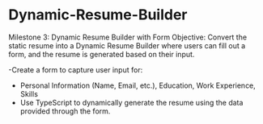 # Dynamic-Resume-Builder
Milestone 3: Dynamic Resume Builder with Form
Objective: Convert the static resume into a Dynamic Resume Builder where users can fill out a form, and the resume is generated based on their input.

-Create a form to capture user input for:
- Personal Information (Name, Email, etc.), Education, Work Experience, Skills
- Use TypeScript to dynamically generate the resume using the data provided through the form.

